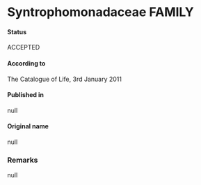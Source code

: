 # Syntrophomonadaceae FAMILY

#### Status
ACCEPTED

#### According to
The Catalogue of Life, 3rd January 2011

#### Published in
null

#### Original name
null

### Remarks
null